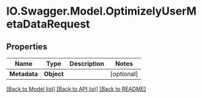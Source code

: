 # IO.Swagger.Model.OptimizelyUserMetaDataRequest
## Properties

Name | Type | Description | Notes
------------ | ------------- | ------------- | -------------
**Metadata** | **Object** |  | [optional] 

[[Back to Model list]](../README.md#documentation-for-models) [[Back to API list]](../README.md#documentation-for-api-endpoints) [[Back to README]](../README.md)


